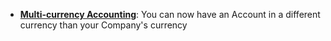 - **[Multi-currency Accounting](https://vmraid.io/docs/user/guides/accounts/multi-currency-accounting)**: You can now have an Account in a different currency than your Company's currency
